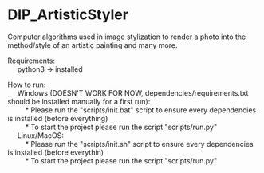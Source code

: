 # DIP_ArtisticStyler
Computer algorithms used in image stylization to render a photo into the method/style of an artistic painting and many more.


Requirements:
    <br>&nbsp;&nbsp;&nbsp;&nbsp; python3 -> installed

How to run:
    <br>&nbsp;&nbsp;&nbsp;&nbsp; Windows (DOESN'T WORK FOR NOW, dependencies/requirements.txt should be installed manually for a first run):
        <br>&nbsp;&nbsp;&nbsp;&nbsp;&nbsp;&nbsp;&nbsp;&nbsp; * Please run the "scripts/init.bat" script to ensure every dependencies is installed (before everything)
        <br>&nbsp;&nbsp;&nbsp;&nbsp;&nbsp;&nbsp;&nbsp;&nbsp; * To start the project please run the script "scripts/run.py"
    <br>&nbsp;&nbsp;&nbsp;&nbsp; Linux/MacOS:
        <br>&nbsp;&nbsp;&nbsp;&nbsp;&nbsp;&nbsp;&nbsp;&nbsp; * Please run the "scripts/init.sh" script to ensure every dependencies is installed (before everythin)
        <br>&nbsp;&nbsp;&nbsp;&nbsp;&nbsp;&nbsp;&nbsp;&nbsp; * To start the project please run the script "scripts/run.py"
